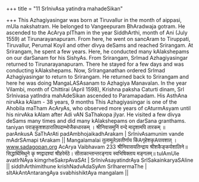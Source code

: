 +++
title = "11 SrInivAsa yatindra mahadeSikan"

+++
This Azhagiyasingar was born at Tiruvallur in the month of aippasi,
    mUla nakshatram. He belonged to Vangeepuram BhAradwaja gotram.
    He ascended to the AcArya pITham in the year SiddhArthi, month of
    Ani (July 1559) at Tirunarayanapuram. From here, he went on
    sancAram to Tiruppati, Tiruvallur, Perumal Koyil and other divya
    deSams and reached Srirangam. At Srirangam, he spent a few years.
    Here, he conducted many kAlakshepams on our darSanam for his
    SishyAs. From Srirangam, SrImad Azhagiyasingar returned to
    Tirunarayanapuram. There he stayed for a few days and was
    conducting kAlakshepams. Now, SrIranganathan ordered SrImad
    Azhagiyasingar to return to Srirangam. He returned back to Srirangam
    and here he was doing MangaLASAsanam to Azhagiya Manavalan. In
    the year Vilambi, month of Chittirai (April 1598), Krishna paksha
    Caturti dinam, SrI SrInivasa yatIndra mahAdeSikan ascended to
    Paramapadam.
    His AsthAna nirvAka kAlam - 38 years, 9 months
    This Azhagiyasingar is one of the Ahobila maTham AcAryAs, who
    observed more years of cAturmAsyam until his nirvAka kAlam after Adi
    vAN SaThakopa jIyar. He visited a few divya deSams many times and
    did many kAlakshepams on darSana granthams.
    taniyan
    पराङ्कुशशठारातिपदाम्भोजैकधारकम्
    ।
    श्रीनिवासमुनिं वन्दे मादृशामपि तारकम्
    ॥
    parAnkusA SaThArAti padAmbhojaikadhArakam |
    SrInivAsamunim vande mAdrSAmapi tArakam ||
    Mangalamalai
    तुलामूलेऽवतीर्णाय किंAगृहेशकृAपावशात्
    ।
    www.sadagopan.org AcArya Vaibhavam
    233
    श्रीनिवासयतिन्द्राय श्रीशकैङ्कर्यशालिने॥
    सिद्धार्थिमिथुने कृ ष्णद्वादश्यां श्रीहरेर्मठे।
    सीताकान्तान्तरङ्गाय स्वभिषिक्ताय मङ्गलम्॥
    tulAmUle avatIrNAya kimgrheSakrpAvaSAt |
    SrInivAsayatindrAya SrISakainkaryaSAline ||
    siddhArthimithune krishNadvAdaSyAm SrIharermaThe |
    sItAkAntAntarangAya svabhishiktAya mangalam ||

